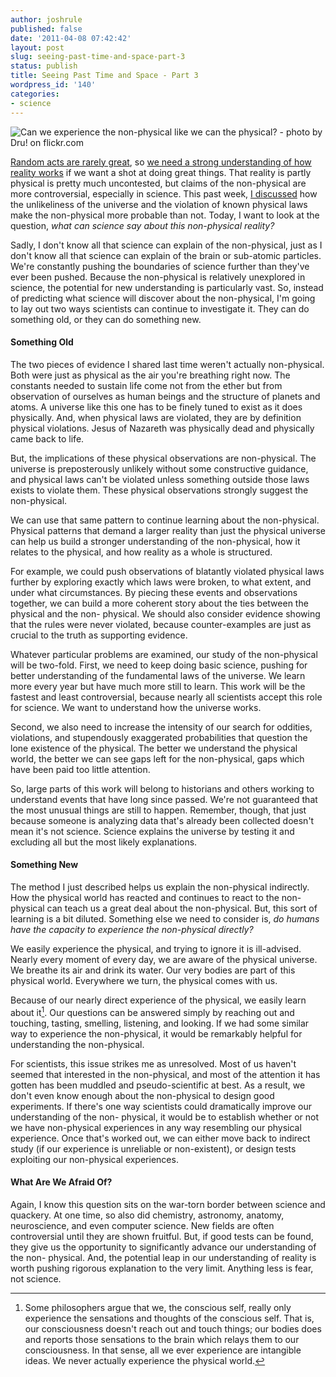 ```yaml
---
author: joshrule
published: false
date: '2011-04-08 07:42:42'
layout: post
slug: seeing-past-time-and-space-part-3
status: publish
title: Seeing Past Time and Space - Part 3
wordpress_id: '140'
categories:
- science
---
```


![Can we experience the non-physical like we can the physical? - photo by Dru!
on flickr.com][1]

[Random acts are rarely great][2], so [we need a strong understanding of how
reality works][3] if we want a shot at doing great things. That reality is
partly physical is pretty much uncontested, but claims of the non-physical are
more controversial, especially in science. This past week, [I discussed][4]
how the unlikeliness of the universe and the violation of known physical laws
make the non-physical more probable than not. Today, I want to look at the
question, _what can science say about this non-physical reality?_

Sadly, I don't know all that science can explain of the non-physical, just as
I don't know all that science can explain of the brain or sub-atomic
particles. We're constantly pushing the boundaries of science further than
they've ever been pushed. Because the non-physical is relatively unexplored in
science, the potential for new understanding is particularly vast. So, instead
of predicting what science will discover about the non-physical, I'm going to
lay out two ways scientists can continue to investigate it. They can do
something old, or they can do something new.

#### Something Old

The two pieces of evidence I shared last time weren't actually non-physical.
Both were just as physical as the air you're breathing right now. The
constants needed to sustain life come not from the ether but from observation
of ourselves as human beings and the structure of planets and atoms. A
universe like this one has to be finely tuned to exist as it does physically.
And, when physical laws are violated, they are by definition physical
violations. Jesus of Nazareth was physically dead and physically came back to
life.

But, the implications of these physical observations are non-physical. The
universe is preposterously unlikely without some constructive guidance, and
physical laws can't be violated unless something outside those laws exists to
violate them. These physical observations strongly suggest the non-physical.

We can use that same pattern to continue learning about the non-physical.
Physical patterns that demand a larger reality than just the physical universe
can help us build a stronger understanding of the non-physical, how it relates
to the physical, and how reality as a whole is structured.

For example, we could push observations of blatantly violated physical laws
further by exploring exactly which laws were broken, to what extent, and under
what circumstances. By piecing these events and observations together, we can
build a more coherent story about the ties between the physical and the non-
physical. We should also consider evidence showing that the rules were never
violated, because counter-examples are just as crucial to the truth as
supporting evidence.

Whatever particular problems are examined, our study of the non-physical will
be two-fold. First, we need to keep doing basic science, pushing for better
understanding of the fundamental laws of the universe. We learn more every
year but have much more still to learn. This work will be the fastest and
least controversial, because nearly all scientists accept this role for
science. We want to understand how the universe works.

Second, we also need to increase the intensity of our search for oddities,
violations, and stupendously exaggerated probabilities that question the lone
existence of the physical. The better we understand the physical world, the
better we can see gaps left for the non-physical, gaps which have been paid
too little attention.

So, large parts of this work will belong to historians and others working to
understand events that have long since passed. We're not guaranteed that the
most unusual things are still to happen. Remember, though, that just because
someone is analyzing data that's already been collected doesn't mean it's not
science. Science explains the universe by testing it and excluding all but the
most likely explanations.

#### Something New

The method I just described helps us explain the non-physical indirectly. How
the physical world has reacted and continues to react to the non-physical can
teach us a great deal about the non-physical. But, this sort of learning is a
bit diluted. Something else we need to consider is, _do humans have the
capacity to experience the non-physical directly?_

We easily experience the physical, and trying to ignore it is ill-advised.
Nearly every moment of every day, we are aware of the physical universe. We
breathe its air and drink its water. Our very bodies are part of this physical
world. Everywhere we turn, the physical comes with us.

Because of our nearly direct experience of the physical, we easily learn about
it[^1]. Our questions can be answered simply by reaching out and touching,
tasting, smelling, listening, and looking. If we had some similar way to
experience the non-physical, it would be remarkably helpful for understanding
the non-physical.

For scientists, this issue strikes me as unresolved. Most of us haven't seemed
that interested in the non-physical, and most of the attention it has gotten
has been muddled and pseudo-scientific at best. As a result, we don't even
know enough about the non-physical to design good experiments. If there's one
way scientists could dramatically improve our understanding of the non-
physical, it would be to establish whether or not we have non-physical
experiences in any way resembling our physical experience. Once that's worked
out, we can either move back to indirect study (if our experience is
unreliable or non-existent), or design tests exploiting our non-physical
experiences.

#### What Are We Afraid Of?

Again, I know this question sits on the war-torn border between science and
quackery. At one time, so also did chemistry, astronomy, anatomy,
neuroscience, and even computer science. New fields are often controversial
until they are shown fruitful. But, if good tests can be found, they give us
the opportunity to significantly advance our understanding of the non-
physical. And, the potential leap in our understanding of reality is worth
pushing rigorous explanation to the very limit. Anything less is fear, not
science.


[^1]: Some philosophers argue that we, the conscious self, really only experience the sensations and thoughts of the conscious self. That is, our consciousness doesn't reach out and touch things; our bodies does and reports those sensations to the brain which relays them to our consciousness. In that sense, all we ever experience are intangible ideas. We never actually experience the physical world.

[1]: /a/2011-04-08-seeing-past-time-and-space-part-3/stream1.png (Can we experience the non-physical like we can the physical? - photo by Dru! on flickr.com)
[2]: http://joshrule.com/blog/great-by-design/ (WOTS - Great by Design)
[3]: http://joshrule.com/blog/seeing-past-time-and-space-part-1/ (WOTS - Seeing Past Time and Space - Part 1)
[4]: http://joshrule.com/blog/seeing-past-time-and-space-part-2/ (WOTS - Seeing Past Time and Space - Part 3)

